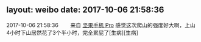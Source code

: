 layout: weibo
date: 2017-10-06 21:58:36
---
2017-10-06 21:58:36  &nbsp;&nbsp;&nbsp;&nbsp;&nbsp;&nbsp; 来自 <a href="http://app.weibo.com/t/feed/Z4AgP" rel="nofollow">坚果手机 Pro</a>
感觉这次爬山的强度好大啊，上山4小时下山居然花了3个半小时，完全累屁了[生病][生病] ​​​
